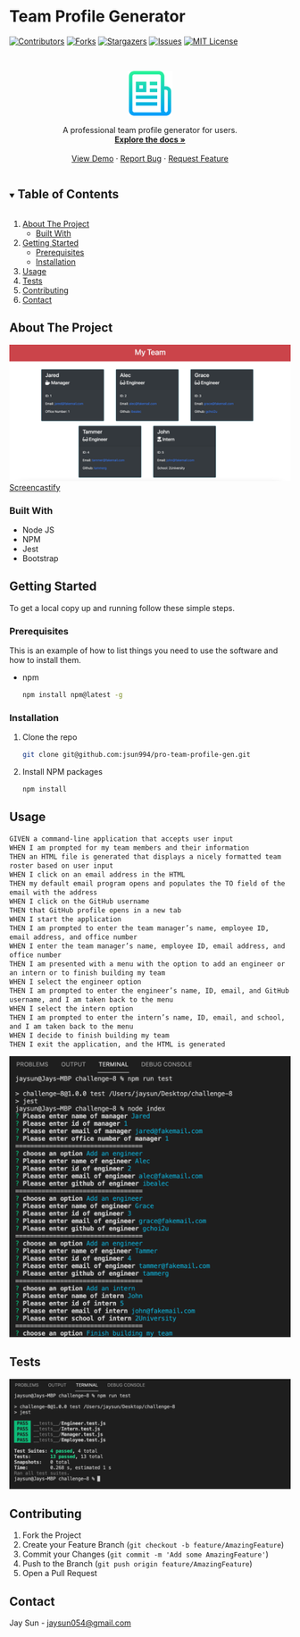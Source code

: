 # Team Profile Generator

[![Contributors][contributors-shield]][contributors-url]
[![Forks][forks-shield]][forks-url]
[![Stargazers][stars-shield]][stars-url]
[![Issues][issues-shield]][issues-url]
[![MIT License][license-shield]][license-url]

<!-- PROJECT LOGO -->
<br />
<p align="center">
  <a href="https://github.com/jsun994/pro-team-profile-gen">
    <img src="./media/logo.png" alt="Logo" width="80" height="80">
  </a>

  <p align="center">
  A professional team profile generator for users.
    <br />
    <a href="https://github.com/jsun994/pro-team-profile-gen"><strong>Explore the docs »</strong></a>
    <br />
    <br />
    <a href="https://github.com/jsun994/pro-team-profile-gen/tree/main/dist">View Demo</a>
    ·
    <a href="https://github.com/jsun994/pro-team-profile-gen/issues">Report Bug</a>
    ·
    <a href="https://github.com/jsun994/pro-team-profile-gen/issues">Request Feature</a>
  </p>
</p>

<!-- TABLE OF CONTENTS -->
<details open="open">
  <summary><h2 style="display: inline-block">Table of Contents</h2></summary>
  <ol>
    <li>
      <a href="#about-the-project">About The Project</a>
      <ul>
        <li><a href="#built-with">Built With</a></li>
      </ul>
    </li>
    <li>
      <a href="#getting-started">Getting Started</a>
      <ul>
        <li><a href="#prerequisites">Prerequisites</a></li>
        <li><a href="#installation">Installation</a></li>
      </ul>
    </li>
    <li><a href="#usage">Usage</a></li>
    <li><a href="#tests">Tests</a></li>
    <li><a href="#contributing">Contributing</a></li>
    <li><a href="#contact">Contact</a></li>
  </ol>
</details>

<!-- ABOUT THE PROJECT -->
## About The Project

![media1](./media/htmlex.png)
[Screencastify](https://watch.screencastify.com/v1xzn5gNLeS5w3LuEg0p9)

### Built With

* Node JS
* NPM
* Jest
* Bootstrap

<!-- GETTING STARTED -->
## Getting Started

To get a local copy up and running follow these simple steps.

### Prerequisites

This is an example of how to list things you need to use the software and how to install them.
* npm
  ```sh
  npm install npm@latest -g
  ```

### Installation

1. Clone the repo
   ```sh
   git clone git@github.com:jsun994/pro-team-profile-gen.git
   ```
2. Install NPM packages
   ```sh
   npm install
   ```

<!-- USAGE EXAMPLES -->
## Usage

    GIVEN a command-line application that accepts user input
    WHEN I am prompted for my team members and their information
    THEN an HTML file is generated that displays a nicely formatted team roster based on user input
    WHEN I click on an email address in the HTML
    THEN my default email program opens and populates the TO field of the email with the address
    WHEN I click on the GitHub username
    THEN that GitHub profile opens in a new tab
    WHEN I start the application
    THEN I am prompted to enter the team manager’s name, employee ID, email address, and office number
    WHEN I enter the team manager’s name, employee ID, email address, and office number
    THEN I am presented with a menu with the option to add an engineer or an intern or to finish building my team
    WHEN I select the engineer option
    THEN I am prompted to enter the engineer’s name, ID, email, and GitHub username, and I am taken back to the menu
    WHEN I select the intern option
    THEN I am prompted to enter the intern’s name, ID, email, and school, and I am taken back to the menu
    WHEN I decide to finish building my team
    THEN I exit the application, and the HTML is generated

![media2](./media/clnode.png)

<!-- TESTS -->
## Tests

![media3](./media/tests.png)

<!-- CONTRIBUTING -->
## Contributing

1. Fork the Project
2. Create your Feature Branch (`git checkout -b feature/AmazingFeature`)
3. Commit your Changes (`git commit -m 'Add some AmazingFeature'`)
4. Push to the Branch (`git push origin feature/AmazingFeature`)
5. Open a Pull Request

<!-- CONTACT -->
## Contact

Jay Sun - jaysun054@gmail.com

[contributors-shield]: https://img.shields.io/github/contributors/jsun994/pro-team-profile-gen.svg?style=for-the-badge
[contributors-url]: https://github.com/jsun994/pro-team-profile-gen/graphs/contributors
[forks-shield]: https://img.shields.io/github/forks/jsun994/pro-team-profile-gen.svg?style=for-the-badge
[forks-url]: https://github.com/jsun994/pro-team-profile-gen/network/members
[stars-shield]: https://img.shields.io/github/stars/jsun994/pro-team-profile-gen.svg?style=for-the-badge
[stars-url]: https://github.com/jsun994/pro-team-profile-gen/stargazers
[issues-shield]: https://img.shields.io/github/issues/jsun994/pro-team-profile-gen.svg?style=for-the-badge
[issues-url]: https://github.com/jsun994/pro-team-profile-gen/issues
[license-shield]: https://img.shields.io/github/license/jsun994/pro-team-profile-gen.svg?style=for-the-badge
[license-url]: https://github.com/jsun994/pro-team-profile-gen/blob/master/LICENSE.txt